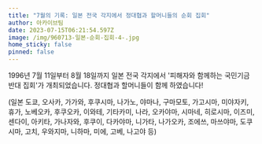 ```yaml
---
title: "7월의 기록: 일본 전국 각지에서 정대협과 할머니들의 순회 집회"
author: 아카이브팀
date: 2023-07-15T06:21:54.597Z
image: /img/960713-일본-순회-집회-4-.jpg
home_sticky: false
pinned: false
---
```

1996년 7월 11일부터 8월 18일까지 일본 전국 각지에서 '피해자와 함께하는 국민기금 반대 집회'가 개최되었습니다. 정대협과 할머니들이 함께 하였습니다! 



(일본 도쿄, 오사카, 가가와, 후쿠시마, 나가노, 야마나, 구마모토, 가고시마, 미야자키, 휴가, 노베오카, 후쿠오카, 이와테, 기타카미, 나라, 오카야마, 시마네, 히로시마, 이즈미, 센다이, 아키타, 가나자와, 후쿠이, 다카야마, 니가타, 나가오카, 조에쓰, 마쓰야마, 도쿠시마, 고치, 우와지마, 니하마, 미에, 고베, 나고야 등)
